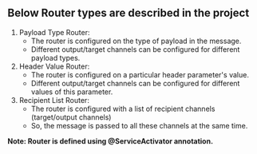 Below Router types are described in the project
------------
1. Payload Type Router:
   - The router is configured on the type of payload in the message.
   - Different output/target channels can be configured for different payload types.
3. Header Value Router:
   - The router is configured on a particular header parameter's value.
   - Different output/target channels can be configured for different values of this parameter.
5. Recipient List Router:
   - The router is configured with a list of recipient channels (target/output channels)
   - So, the message is passed to all these channels at the same time.


**Note: Router is defined using @ServiceActivator annotation.**
